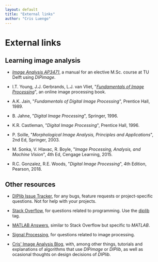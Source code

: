 ```yaml
---
layout: default
title: "External links"
author: "Cris Luengo"
---
```


# External links

## Learning image analysis

- [*Image Analysis AP3471*](https://qiftp.tudelft.nl/diplib/docs/ipcourse.pdf), a manual for
  an elective M.Sc. course at TU Delft using *DIPimage*.

- I.T. Young, J.J. Gerbrands, L.J. van Vliet,
  "[*Fundamentals of Image Processing*](https://qiftp.tudelft.nl/diplib/docs/FIP2.3.pdf)",
  an online image processing book.

- A.K. Jain, "*Fundamentals of Digital Image Processing*", Prentice Hall, 1989.

- B. Jahne, "*Digital Image Processing*", Springer, 1996.

- K.R. Castleman, "*Digital Image Processing*", Prentice Hall, 1996.

- P. Soille, "*Morphological Image Analysis, Principles and Applications*", 2nd Ed, Springer, 2003.

- M. Sonka, V. Hlavac, R. Boyle, "*Image Processing, Analysis, and Machine Vision*",
  4th Ed, Cengage Learning, 2015.

- R.C. Gonzalez, R.E. Woods, "*Digital Image Processing*", 4th Edition, Pearson, 2018.

## Other resources

- [DIPlib Issue Tracker](https://github.com/DIPlib/diplib/issues), for any bugs, feature requests
  or project-specific questions. Not for help with your projects.

- [Stack Overflow](https://stackoverflow.com/), for questions related to programming.
  Use the [diplib](https://stackoverflow.com/tags/diplib) tag.

- [MATLAB Answers](https://www.mathworks.com/matlabcentral/answers), similar to Stack Overflow
  but specific to *MATLAB*.

- [Signal Processing](https://dsp.stackexchange.com/), for questions related to image processing.

- [Cris' Image Analysis Blog](https://www.crisluengo.net), with, among other things, tutorials and
  explanations of algorithms that use *DIPimage* or *DIPlib*, as well as ocasional thoughts on
  design decisions of *DIPlib*.
